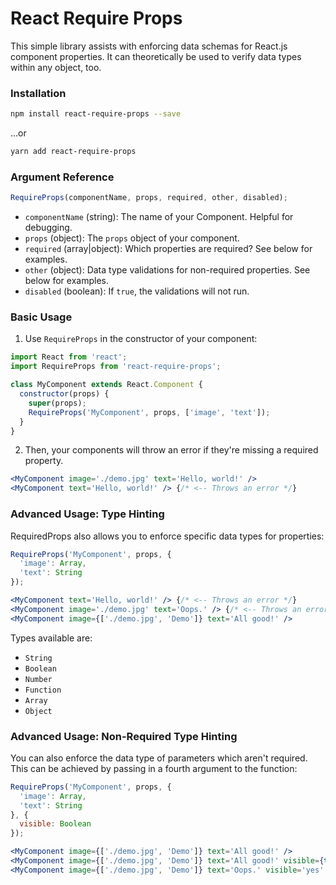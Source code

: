 # React Require Props

This simple library assists with enforcing data schemas for React.js component properties. It can theoretically be used to verify data types within any object, too.

### Installation

```bash
npm install react-require-props --save
```

...or

```bash
yarn add react-require-props
```

### Argument Reference

```javascript
RequireProps(componentName, props, required, other, disabled);
```

- `componentName` (string): The name of your Component. Helpful for debugging.
- `props` (object): The `props` object of your component.
- `required` (array|object): Which properties are required? See below for examples.
- `other` (object): Data type validations for non-required properties. See below for examples.
- `disabled` (boolean): If `true`, the validations will not run.

### Basic Usage

1. Use `RequireProps` in the constructor of your component:

```jsx
import React from 'react';
import RequireProps from 'react-require-props';

class MyComponent extends React.Component {
  constructor(props) {
    super(props);
    RequireProps('MyComponent', props, ['image', 'text']);
  }
}
```

2. Then, your components will throw an error if they're missing a required property.

```jsx
<MyComponent image='./demo.jpg' text='Hello, world!' />
<MyComponent text='Hello, world!' /> {/* <-- Throws an error */}
```

### Advanced Usage: Type Hinting

RequiredProps also allows you to enforce specific data types for properties:

```jsx
RequireProps('MyComponent', props, {
  'image': Array,
  'text': String
});
```

```jsx
<MyComponent text='Hello, world!' /> {/* <-- Throws an error */}
<MyComponent image='./demo.jpg' text='Oops.' /> {/* <-- Throws an error */}
<MyComponent image={['./demo.jpg', 'Demo']} text='All good!' />
```

Types available are:

- `String`
- `Boolean`
- `Number`
- `Function`
- `Array`
- `Object`

### Advanced Usage: Non-Required Type Hinting

You can also enforce the data type of parameters which aren't required. This can be achieved by passing in a fourth argument to the function:

```jsx
RequireProps('MyComponent', props, {
  'image': Array,
  'text': String
}, {
  visible: Boolean
});
```

```jsx
<MyComponent image={['./demo.jpg', 'Demo']} text='All good!' />
<MyComponent image={['./demo.jpg', 'Demo']} text='All good!' visible={true} />
<MyComponent image={['./demo.jpg', 'Demo']} text='Oops.' visible='yes' /> {/* <-- Throws an error */}
```
